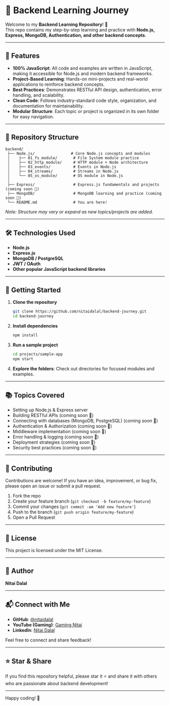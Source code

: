 # 🚀 Backend Learning Journey  

Welcome to my **Backend Learning Repository**! 🎯  
This repo contains my step-by-step learning and practice with **Node.js, Express, MongoDB, Authentication, and other backend concepts**.  

---

## 🌟 Features

- **100% JavaScript**: All code and examples are written in JavaScript, making it accessible for Node.js and modern backend frameworks.
- **Project-Based Learning**: Hands-on mini-projects and real-world applications to reinforce backend concepts.
- **Best Practices**: Demonstrates RESTful API design, authentication, error handling, and scalability.
- **Clean Code**: Follows industry-standard code style, organization, and documentation for maintainability.
- **Modular Structure**: Each topic or project is organized in its own folder for easy navigation.

---

## 📂 Repository Structure
```
backend/
 ├── Node.js/                # Core Node.js concepts and modules
 │    ├── 01_fs_module/       # File System module practice
 │    ├── 02_http_module/     # HTTP module + Node architecture
 │    ├── 03_events/          # Events in Node.js
 │    ├── 04_streams/         # Streams in Node.js
 │    └── 05_os_module/       # OS module in Node.js
 │
 ├── Express/                 # Express.js fundamentals and projects (coming soon 🚧)
 ├── MongoDB/                 # MongoDB learning and practice (coming soon 🚧)
 └── README.md                # You are here!
```

_Note: Structure may vary or expand as new topics/projects are added._

---

## 🛠️ Technologies Used

- **Node.js**
- **Express.js**
- **MongoDB / PostgreSQL**
- **JWT / OAuth**
- **Other popular JavaScript backend libraries**

---

## 🚦 Getting Started

1. **Clone the repository**
   ```bash
   git clone https://github.com/nitaidalal/backend-journey.git
   cd backend-journey
   ```

2. **Install dependencies**
   ```bash
   npm install
   ```

3. **Run a sample project**
   ```bash
   cd projects/sample-app
   npm start
   ```

4. **Explore the folders**: Check out directories for focused modules and examples.

---

## 📚 Topics Covered

- Setting up Node.js & Express server
- Building RESTful APIs  (coming soon 🚧)
- Connecting with databases (MongoDB, PostgreSQL)  (coming soon 🚧)
- Authentication & Authorization  (coming soon 🚧)
- Middleware implementation  (coming soon 🚧)
- Error handling & logging  (coming soon 🚧)
- Deployment strategies  (coming soon 🚧)
- Security best practices  (coming soon 🚧)

---

## 🤝 Contributing

Contributions are welcome! If you have an idea, improvement, or bug fix, please open an issue or submit a pull request.

1. Fork the repo
2. Create your feature branch (`git checkout -b feature/my-feature`)
3. Commit your changes (`git commit -am 'Add new feature'`)
4. Push to the branch (`git push origin feature/my-feature`)
5. Open a Pull Request

---

## 📄 License

This project is licensed under the MIT License.

---

## 👤 Author

**Nitai Dalal**  

---
## 📬 Connect with Me  

- **GitHub**: [@nitaidalal](https://github.com/nitaidalal)  
- **YouTube (Gaming)**: [Gaming Nitai](https://youtube.com/@Gamingnitai98)  
- **LinkedIn**: [Nitai Dalal](https://www.linkedin.com/in/nitai-dalal-3614662a7/)

Feel free to connect and share feedback!

---


## ⭐️ Star & Share

If you find this repository helpful, please star it ⭐️ and share it with others who are passionate about backend development!

---

Happy coding! 🚀
